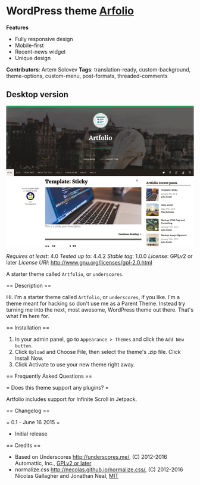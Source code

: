 WordPress theme [Arfolio](https://themes.trac.wordpress.org/ticket/33947#no0)
===========================

**Features**
* Fully responsive design
* Mobile-first
* Recent-news widget
* Unique design


**Contributors**: Artem Solovev
**Tags**: translation-ready, custom-background, theme-options, custom-menu, post-formats, threaded-comments

## Desktop version
![Desktop page screen](screenshot.png)

*Requires at least*: 4.0
*Tested up to*: 4.4.2
*Stable tag*: 1.0.0
*License*: GPLv2 or later
*License URI*: http://www.gnu.org/licenses/gpl-2.0.html

A starter theme called `Artfolio`, or `underscores`.

== Description ==

Hi. I'm a starter theme called `Artfolio`, or `underscores`, if you like. I'm a theme meant for hacking so don't use me as a Parent Theme. Instead try turning me into the next, most awesome, WordPress theme out there. That's what I'm here for.

== Installation ==

1. In your admin panel, go to `Appearance > Themes` and click the `Add New button`.
2. Click `Upload` and Choose File, then select the theme's .zip file. Click Install Now.
3. Click Activate to use your new theme right away.

== Frequently Asked Questions ==

= Does this theme support any plugins? =

Artfolio includes support for Infinite Scroll in Jetpack.

== Changelog ==

= 0.1 - June 16 2015 =
* Initial release

== Credits ==

* Based on Underscores http://underscores.me/, (C) 2012-2016 Automattic, Inc., [GPLv2 or later](https://www.gnu.org/licenses/gpl-2.0.html)
* normalize.css http://necolas.github.io/normalize.css/, (C) 2012-2016 Nicolas Gallagher and Jonathan Neal, [MIT](http://opensource.org/licenses/MIT)
